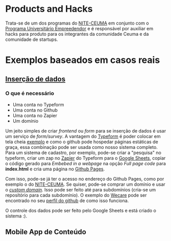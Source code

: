 # Products and Hacks

Trata-se de um dos programas do [NITE-CEUMA](http://nite.ceuma.br) em conjunto com o [Programa Universitário Empreedendor](http://nite.ceuma.br/wiki/doku.php?id=pue) e é responsável por auxiliar em hacks para produto para os integrantes da comunidade Ceuma e da comunidade de startups.

# Exemplos baseados em casos reais

## [Inserção de dados](https://github.com/nite-ceuma/products-and-hacks/tree/gh-pages/forms-and-frontends)

### O que é necessário

* Uma conta no Typeform
* Uma conta no Github
* Uma conta no Zapier
* Um domínio

Um jeito simples de criar *frontend* ou *form* para se inserção de dados é usar um serviço de *form/survey*. A vantagem do [Typeform](https://typeform.com) é poder colocar em tela cheia [exemplo](https://nite-ceuma.github.io/products-and-hacks/forms-and-frontends/) e como o github pode hospedar páginas estáticas de graça, essa combinação pode ser usada como nosso sistema completo. Para um sistema de cadastro, por exemplo, pode-se criar a "pesquisa" no typeform, criar um zap no [Zapier](https://zapier.com) do Typeform para o [Google Sheets](https://spreadsheet.google.com), copiar o código gerado para *Embebed in a webpage* na opção *Full page code* para **index.html** e cria uma página no [Github Pages](https://pages.github.com/).

Com isso, pode-se já ter o acesso no endereço do Github Pages, como por exemplo o do [NITE-CEUMA](http://nite-ceuma.github.io). Se quiser, pode-se comprar um domínio e usar o [*custom domain*](https://help.github.com/articles/using-a-custom-domain-with-github-pages/). Isso pode ser feito até para subdomínios (cria-se um reposítório para cada subdomínio). O exemplo do [Wecare](http://www.wecarecorp.com.br) pode ser encontrado no seu [perfil do github](https://github.com/wecarecorp) de como isso funciona.

O controle dos dados pode ser feito pelo Google Sheets e está criado o sistema :).

## Mobile App de Conteúdo


